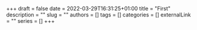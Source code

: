+++ 
draft = false
date = 2022-03-29T16:31:25+01:00
title = "First"
description = ""
slug = ""
authors = []
tags = []
categories = []
externalLink = ""
series = []
+++
